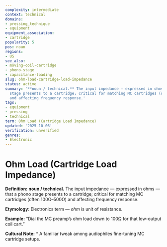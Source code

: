 ```yaml
---
complexity: intermediate
context: technical
domains:
- pressing_technique
- equipment
equipment_association:
- cartridge
popularity: 5
pos: noun
regions:
- US
see_also:
- moving-coil-cartridge
- phono-stage
- capacitance-loading
slug: ohm-load-cartridge-load-impedance
status: active
summary: '**noun / technical.** The input impedance — expressed in ohms — that a phono
  stage presents to a cartridge; critical for matching MC cartridges (often 100Ω–500Ω)
  and affecting frequency response.'
tags:
- equipment
- pressing
- technical
term: Ohm Load (Cartridge Load Impedance)
updated: '2025-10-06'
verification: unverified
genres:
- Electronic
---
```


# Ohm Load (Cartridge Load Impedance)

**Definition:** **noun / technical.** The input impedance — expressed in ohms — that a phono stage presents to a cartridge; critical for matching MC cartridges (often 100Ω–500Ω) and affecting frequency response.

**Etymology:** Electronics term — *ohm* is unit of resistance.

**Example:** “Dial the MC preamp’s ohm load down to 100Ω for that low-output coil cart.”

**Cultural Note:** * A familiar tweak among audiophiles fine-tuning MC cartridge setups.

